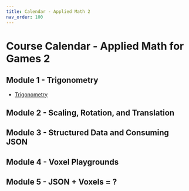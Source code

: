 ```yaml
---
title: Calendar - Applied Math 2
nav_order: 100
---
```


# Course Calendar - Applied Math for Games 2

## Module 1 - Trigonometry

- [Trigonometry](/Applied-Math-For-Games-1/docs/07-game-dev-math/04-trigonometry.html)

## Module 2 - Scaling, Rotation, and Translation

## Module 3 - Structured Data and Consuming JSON

## Module 4 - Voxel Playgrounds

## Module 5 - JSON + Voxels = ?
